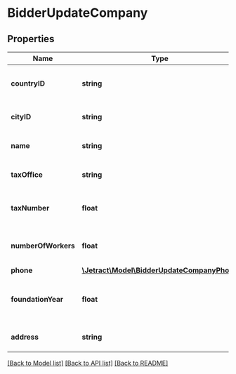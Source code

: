 # BidderUpdateCompany

## Properties
Name | Type | Description | Notes
------------ | ------------- | ------------- | -------------
**countryID** | **string** | Country ID of the Bidder Company. | [optional] 
**cityID** | **string** | City ID of the Bidder company. | [optional] 
**name** | **string** | Name of the company. | [optional] 
**taxOffice** | **string** | Tax Office of the company. | [optional] 
**taxNumber** | **float** | Tax Number of the company. | [optional] 
**numberOfWorkers** | **float** | Number of workers in this company. | [optional] 
**phone** | [**\Jetract\Model\BidderUpdateCompanyPhone**](BidderUpdateCompanyPhone.md) |  | [optional] 
**foundationYear** | **float** | Year when this company was founded. | [optional] 
**address** | **string** | Address of the company. | [optional] 

[[Back to Model list]](../README.md#documentation-for-models) [[Back to API list]](../README.md#documentation-for-api-endpoints) [[Back to README]](../README.md)


